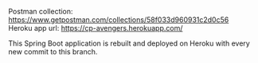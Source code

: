 Postman collection: https://www.getpostman.com/collections/58f033d960931c2d0c56  
Heroku app url: https://cp-avengers.herokuapp.com/

This Spring Boot application is rebuilt and deployed on Heroku with every new commit to this branch.
